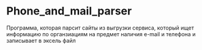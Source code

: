 # Phone_and_mail_parser

Программа, которая парсит сайты из выгрузки сервиса, который ищет информацию по органзиациям на предмет наличия e-mail и телефона и записывает в эксель файл
